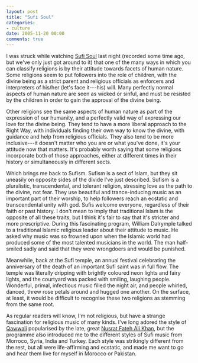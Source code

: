 ```yaml
---
layout: post
title: "Sufi Soul"
categories:
- culture
date: 2005-11-20 00:00
comments: true
---
```


<p>I was struck while watching <a href="http://www.channel4.com/culture/microsites/C/can_you_believe_it/debates/sufi.html">Sufi Soul</a> last night (recorded some time ago, but we've only just got around to it) that one of the many ways in which you can classify religions is by their attitude towards facets of human nature. Some religions seem to put followers into the role of children, with the divine being as a strict parent and religious officials as enforcers and interpreters of his/her (let's face it---his) will. Many perfectly normal aspects of human nature are seen as wicked or sinful, and must be resisted by the children in order to gain the approval of the divine being.</p>


<p>Other religions see the same aspects of human nature as part of the expression of our humanity, and a perfectly valid way of expressing our love for the divine being. They tend to have a more liberal approach to the Right Way, with individuals finding their own way to know the divine, with guidance and help from religious officials. They also tend to be more inclusive---it doesn't matter who you are or what you've done, it's your attitude now that matters. It's probably worth saying that some religions incorporate both of those approaches, either at different times in their history or simultaneously in different sects.</p>

<p>Which brings me back to Sufism. Sufism is a sect of Islam, but they sit uneasily on opposite sides of the divide I've just described. Sufism is a pluralistic, transcendental, and tolerant religion, stressing love as the path to the divine, not fear. They use beautiful and trance-inducing music as an important part of their worship, to help followers reach an ecstatic and transcendental unity with god. Sufis welcome everyone, regardless of their faith or past history. I don't mean to imply that traditional Islam is the opposite of all these traits, but I think it's fair to say that it's stricter and more prescriptive. During this fascinating program, William Dalrymple talked to a traditional Islamic religious leader about their attitude to music. He asked why music was so frowned upon when the Islamic world had produced some of the most talented musicians in the world. The man half-smiled sadly and said that they were wrongdoers and would be punished.</p>

<p>Meanwhile, back at the Sufi temple, an annual festival celebrating the anniversary of the death of an important Sufi saint was in full flow. The temple was literally dripping with brightly coloured neon lights and fairy lights, and the courtyard was packed with smiling, laughing people. Wonderful, primal, infectious music filled the night air, and people whirled, danced, threw rose petals around and hugged one another. On the surface, at least, it would be difficult to recognise these two religions as stemming from the same root.</p>

<p>As regular readers will know, I'm not religious, but have a strange fascination for religious music of many kinds. I've long adored the style of <a href="http://en.wikipedia.org/wiki/Qawwali">Qawwali</a> popularised by the late, great <a href="http://en.wikipedia.org/wiki/Nusrat_Fateh_Ali_Khan">Nusrat Fateh Ali Khan</a>, but the programme also introduced me to the different styles of Sufi music from Morroco, Syria, India and Turkey. Each style was strikingly different from the rest, but all were life-affirming and ecstatic, and made me want to go and hear them live for myself in Morocco or Pakistan. </p>

